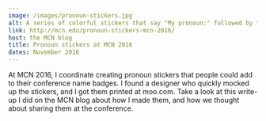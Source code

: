 ```yaml
---
image: /images/pronoun-stickers.jpg
alt: A series of colorful stickers that say "My pronoun:" followed by they, she, he, or a blank on that can be filled out.
link: http://mcn.edu/pronoun-stickers-mcn-2016/
host: the MCN blog
title: Pronoun stickers at MCN 2016
dates: November 2016
---
```

At MCN 2016, I coordinate creating pronoun stickers that people could add to their conference name badges. I found a designer who quickly mocked up the stickers, and I got them printed at moo.com. Take a look at this write-up I did on the MCN blog about how I made them, and how we thought about sharing them at the conference.
